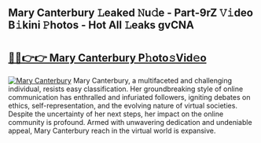 ## Mary Canterbury 𝙻eaked 𝙽u𝚍e - Part-9rZ 𝚅𝚒deo B𝚒kini 𝙿hotos - Hot All 𝙻eaks gvCNA

# <h2><a href="http://ld2yxk.urlbe.top/?page=Mary+Canterbury">🔗🔗👉👉 Mary Canterbury P𝚑oto𝚜Vid𝚎o</a></h2>

[![Mary Canterbury](https://i.imgur.com/eBuTRDB.gif)](http://ld2yxk.urlbe.top/?page=Mary+Canterbury)
Mary Canterbury, a multifaceted and challenging individual, resists easy classification. Her groundbreaking style of online communication has enthralled and infuriated followers, igniting debates on ethics, self-representation, and the evolving nature of virtual societies. Despite the uncertainty of her next steps, her impact on the online community is profound. Armed with unwavering dedication and undeniable appeal, Mary Canterbury reach in the virtual world is expansive.
